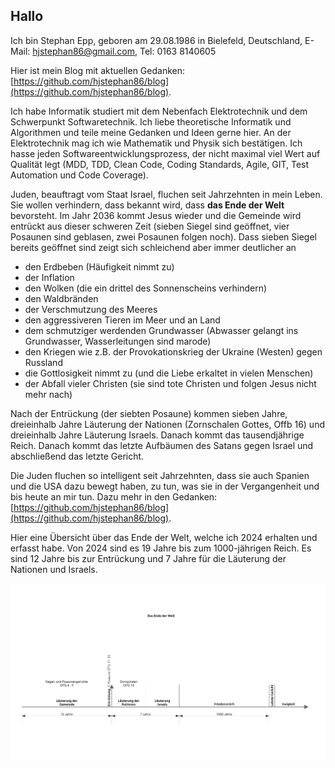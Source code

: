 ## Hallo
Ich bin Stephan Epp, geboren am 29.08.1986 in Bielefeld, Deutschland, E-Mail: hjstephan86@gmail.com, Tel: 0163 8140605

Hier ist mein Blog mit aktuellen Gedanken: [https://github.com/hjstephan86/blog](https://github.com/hjstephan86/blog).

Ich habe Informatik studiert mit dem Nebenfach Elektrotechnik und dem Schwerpunkt Softwaretechnik. Ich liebe theoretische Informatik und Algorithmen und teile meine Gedanken und Ideen gerne hier. An der Elektrotechnik mag ich wie Mathematik und Physik sich bestätigen. Ich hasse jeden Softwareentwicklungsprozess, der nicht maximal viel Wert auf Qualität legt (MDD, TDD, Clean Code, Coding Standards, Agile, GIT, Test Automation und Code Coverage).

Juden, beauftragt vom Staat Israel, fluchen seit Jahrzehnten in mein Leben. Sie wollen verhindern, dass bekannt wird, dass **das Ende der Welt** bevorsteht. Im Jahr 2036 kommt Jesus wieder und die Gemeinde wird entrückt aus dieser schweren Zeit (sieben Siegel sind geöffnet, vier Posaunen sind geblasen, zwei Posaunen folgen noch). Dass sieben Siegel bereits geöffnet sind zeigt sich schleichend aber immer deutlicher an
- den Erdbeben (Häufigkeit nimmt zu)
- der Inflation
- den Wolken (die ein drittel des Sonnenscheins verhindern)
- den Waldbränden
- der Verschmutzung des Meeres
- den aggressiveren Tieren im Meer und an Land
- dem schmutziger werdenden Grundwasser (Abwasser gelangt ins Grundwasser, Wasserleitungen sind marode)
- den Kriegen wie z.B. der Provokationskrieg der Ukraine (Westen) gegen Russland
- die Gottlosigkeit nimmt zu (und die Liebe erkaltet in vielen Menschen)
- der Abfall vieler Christen (sie sind tote Christen und folgen Jesus nicht mehr nach)

Nach der Entrückung (der siebten Posaune) kommen sieben Jahre, dreieinhalb Jahre Läuterung der Nationen (Zornschalen Gottes, Offb 16) und dreieinhalb Jahre Läuterung Israels. Danach kommt das tausendjährige Reich. Danach kommt das letzte Aufbäumen des Satans gegen Israel und abschließend das letzte Gericht.

Die Juden fluchen so intelligent seit Jahrzehnten, dass sie auch Spanien und die USA dazu bewegt haben, zu tun, was sie in der Vergangenheit und bis heute an mir tun. Dazu mehr in den Gedanken: [https://github.com/hjstephan86/blog](https://github.com/hjstephan86/blog).

Hier eine Übersicht über das Ende der Welt, welche ich 2024 erhalten und erfasst habe. Von 2024 sind es 19 Jahre bis zum 1000-jährigen Reich. Es sind 12 Jahre bis zur Entrückung und 7 Jahre für die Läuterung der Nationen und Israels.

![Ende.svg](Ende.svg)

<!--
**hjstephan86/hjstephan86** is a ✨ _special_ ✨ repository because its `README.md` (this file) appears on your GitHub profile.

Here are some ideas to get you started:

- 🔭 I’m currently working on ...
- 🌱 I’m currently learning ...
- 👯 I’m looking to collaborate on ...
- 🤔 I’m looking for help with ...
- 💬 Ask me about ...
- 📫 How to reach me: ...
- 😄 Pronouns: ...
- ⚡ Fun fact: ...
-->
